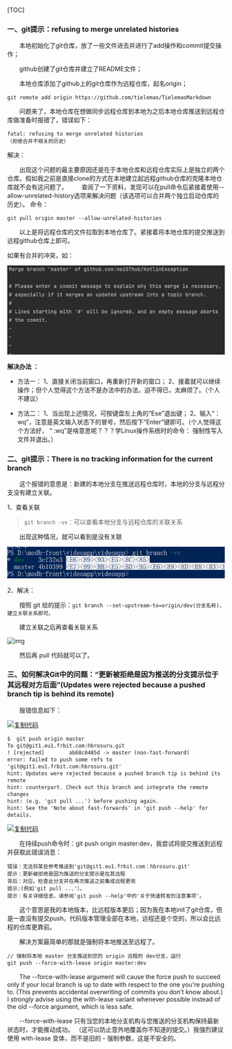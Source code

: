[TOC]



### 一、git提示：refusing to merge unrelated histories

　　本地初始化了git仓库，放了一些文件进去并进行了add操作和commit提交操作；

　　github创建了git仓库并建立了README文件；

　　本地仓库添加了github上的git仓库作为远程仓库，起名origin；

```
git remote add origin https://github.com/tielemao/TielemaoMarkdown
```

　　问题来了，本地仓库在想做同步远程仓库到本地为之后本地仓库推送到远程仓库做准备时报错了，错误如下：

```
fatal: refusing to merge unrelated histories
（拒绝合并不相关的历史）
```

解决：

　　出现这个问题的最主要原因还是在于本地仓库和远程仓库实际上是独立的两个仓库。假如我之前是直接clone的方式在本地建立起远程github仓库的克隆本地仓库就不会有这问题了。
　　查阅了一下资料，发现可以在pull命令后紧接着使用--allow-unrelated-history选项来解决问题（该选项可以合并两个独立启动仓库的历史）。
命令：

```
git pull origin master --allow-unrelated-histories
```

　　以上是将远程仓库的文件拉取到本地仓库了。紧接着将本地仓库的提交推送到远程github仓库上即可。



如果有合并的冲突，如：

![image-20220812111030461](https://raw.githubusercontent.com/meiSThub/BlogImage/master/2022image-20220812111030461.png)

**解决办法 ：**

* 方法一：
  1、直接关闭当前窗口，再重新打开新的窗口；
  2、接着就可以继续操作；但个人觉得这个方法不是办法中的办法，迫不得已，太麻烦了。（个人不建议）

* 方法二：
  1、当出现上述情况，可按键盘左上角的“Ese”退出键；
  2、输入“：wq”，注意是英文输入状态下的冒号，然后按下“Enter”键即可。（个人觉得这个方法好， “ :wq”是啥意思呢？？？学Linux操作系统时的命令： 强制性写入文件并退出。）
  



### 二、git提示：There is no tracking information for the current branch

　　这个报错的意思是：新建的本地分支在推送远程仓库时，本地的分支与远程分支没有建立关联。

1、查看关联

> `git branch -vv`：可以查看本地分支与远程仓库的关联关系

　　出现这种情况，就可以看到是没有关联

![img](https://raw.githubusercontent.com/meiSThub/BlogImage/master/20221158910-20210518213235899-1402172134.png)

2、解决：

　　按照 git 给的提示：`git branch --set-upstream-to=origin/dev(分支名称)，建立关联关系即可。`

　　建立关联之后再查看关联关系

![img](https://img2020.cnblogs.com/blog/1158910/202105/1158910-20210518213306328-172798020.png)

　　然后再 pull 代码就可以了。

### 三、如何解决Git中的问题：“更新被拒绝是因为推送的分支提示位于其远程对方后面”(Updates were rejected because a pushed branch tip is behind its remote)

　　报错信息如下：

[![复制代码](https://common.cnblogs.com/images/copycode.gif)](javascript:void(0);)

```
$  git push origin master
To git@git1.eu1.frbit.com:hbrosuru.git
! [rejected]        ab68c0485d -> master (non-fast-forward)
error: failed to push some refs to 'git@git1.eu1.frbit.com:hbrosuru.git'
hint: Updates were rejected because a pushed branch tip is behind its remote
hint: counterpart. Check out this branch and integrate the remote changes
hint: (e.g. 'git pull ...') before pushing again.
hint: See the 'Note about fast-forwards' in 'git push --help' for details.
```

[![复制代码](https://common.cnblogs.com/images/copycode.gif)](javascript:void(0);)

　　在持续push命令时：git push origin master:dev，我尝试将提交推送到远程并获取此错误消息：

```
错误：无法将某些参考推送到'git@git1.eu1.frbit.com：hbrosuru.git'
提示：更新被拒绝是因为推送的分支提示是在其远程
背后：对应。检查此分支并在再次推送之前集成远程更改
提示:(例如'git pull ...'）。
提示：有关详细信息，请参阅'git push --help'中的'关于快速转发的注意事项'。
```

　　这个意思是我的本地版本，比远程版本更后；因为我在本地init了git仓库，但是一直没有提交push，代码版本管理全部在本地，远程还是个空的，所以会比远程的仓库更靠前。

　　解决方案最简单的那就是强制将本地推送至远程了。

```
// 强制将本地 master 分支推送到您的 origin 远程的 dev分支，运行
git push --force-with-lease origin master:dev
```

　　The --force-with-lease argument will cause the force push to succeed only if your local branch is up to date with respect to the one you're pushing to. (This prevents accidental overwriting of commits you don't know about.) I *strongly* advise using the with-lease variant whenever possible instead of the old --force argument, which is less safe.

　　--force-with-lease 只有当您的本地分支机构与您推送的分支机构保持最新状态时，才能推动成功。 （这可以防止意外地覆盖你不知道的提交。）我强烈建议使用 with-lease 变体，而不是旧的 - 强制参数，这是不安全的。